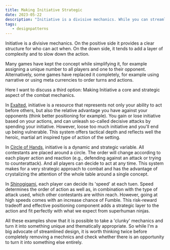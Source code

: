 ```yaml
---
title: Making Initiative Strategic  
date: 2023-05-22
description: "Initiative is a divisive mechanics. While you can streamline its implementation, some games managed to make Initiative strategic component of their games."
tags:
   - designpatterns
---
```


Initiative is a divisive mechanics. On the positive side it provides a clear structure for who can act when. On the down side, it tends to add a layer of complexity and to slow down the action. 

Many games have kept the concept while simplifying it, for example assigning a unique number to all players and one to their opponent. Alternatively, some games have replaced it completely, for example using narrative or using meta currencies to order turns and actions.

Here I want to discuss a third option: Making Initiative a core and strategic aspect of the combat mechanics. 

In [Exalted](https://www.drivethrurpg.com/product/162759/Exalted-3rd-Edition), initiative is a resource that represents not only your ability to act before others, but also the relative advantage you have against your opponents (think better positioning for example). You gain or lose initiative based on your actions, and can unleash so-called decisive attacks by spending your initiative. However, loose too much initiative and you'll end up being vulnerable. This system offers tactical depth and reflects well the heroic, martial art inspired type of action of the setting.

In [Circle of Hands](https://www.nobleknight.com/P/2147573170/Circle-of-Hands), initiative is a dynamic and strategic variable. All contestants are placed around a circle. The order will change according to each player action and reaction (e.g., defending against an attack or trying to counterattack). And all players can decide to act at any time. This system makes for a very strategic approach to combat and has the advantage of crystalizing the attention of the whole table around a single concept.

In [Shinogigami](https://shinobigami.com/), each player can decide its 'speed' at each tuen. Speed determines the order of action as well as, in combination with the type of attack used, which other contestants are within reach. However, going at high speeds comes with an increase chance of Fumble. This risk-reward tradeoff and effective positioning component adds a strategic layer to the action and fit perfectly with what we expect from superhuman ninjas.

All these examples show that it is possible to take a 'clunky' mechanics and turn it into something unique and thematically appropriate. So while I'm a big advocate of streamlined design, it is worth thinking twice before completely removing a mechnics and check whether there is an opportunity to turn it into something else entirely.

 




